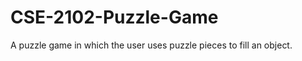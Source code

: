 CSE-2102-Puzzle-Game
====================

A puzzle game in which the user uses puzzle pieces to fill an object.
